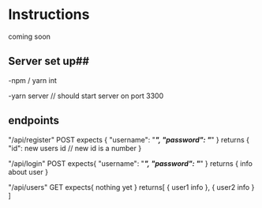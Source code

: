 # Instructions #

coming soon

## Server set up##

-npm / yarn int

-yarn server // should start server on port 3300

## endpoints ##
 "/api/register" 
 POST
 expects {
     "username": "*****",
     "password": "*****"
 }
 returns {
     "id": new users id // new id  is a number
 }

 "/api/login"
 POST
 expects{
     "username": "*****",
     "password": "*****"
 }
 returns {
     info about user
 }

"/api/users"
GET
expects{
    nothing yet
}
returns[
    {
        user1 info
},
    {
        user2 info
}
]